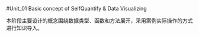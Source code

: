 #Unit_01 Basic concept of SelfQuantify & Data Visualizing

本阶段主要设计的概念围绕数据类型、函数和方法展开，采用案例实际操作的方式进行知识导入。
